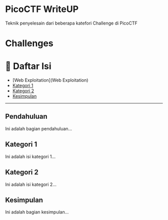 # PicoCTF WriteUP
Teknik penyelesain dari beberapa katefori Challenge di PicoCTF


# Challenges

# 📌 Daftar Isi
- [Web Exploitation](Web Exploitation)
- [Kategori 1](#kategori-1)
- [Kategori 2](#kategori-2)
- [Kesimpulan](#kesimpulan)

---

## Pendahuluan
Ini adalah bagian pendahuluan...

## Kategori 1
Ini adalah isi kategori 1...

## Kategori 2
Ini adalah isi kategori 2...

## Kesimpulan
Ini adalah bagian kesimpulan...
